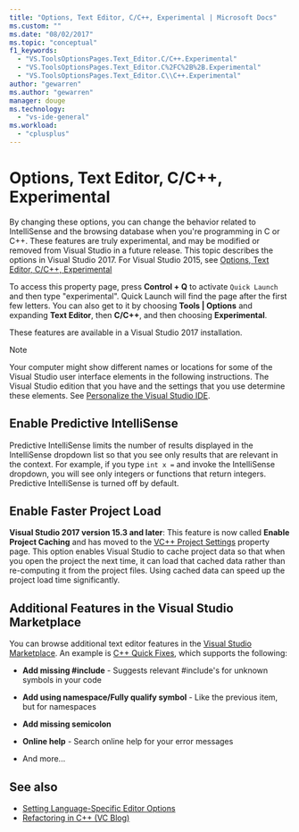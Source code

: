 ```yaml
---
title: "Options, Text Editor, C/C++, Experimental | Microsoft Docs"
ms.custom: ""
ms.date: "08/02/2017"
ms.topic: "conceptual"
f1_keywords:
  - "VS.ToolsOptionsPages.Text_Editor.C/C++.Experimental"
  - "VS.ToolsOptionsPages.Text_Editor.C%2FC%2B%2B.Experimental"
  - "VS.ToolsOptionsPages.Text_Editor.C\\C++.Experimental"
author: "gewarren"
ms.author: "gewarren"
manager: douge
ms.technology:
  - "vs-ide-general"
ms.workload:
  - "cplusplus"
---
```

# Options, Text Editor, C/C++, Experimental

By changing these options, you can change the behavior related to IntelliSense and the browsing database when you're programming in C or C++. These features are truly experimental, and may be modified or removed from Visual Studio in a future release. This topic describes the options in Visual Studio 2017. For Visual Studio 2015, see [Options, Text Editor, C/C++, Experimental](https://msdn.microsoft.com/library/mt591979.aspx)

To access this property page, press **Control + Q** to activate `Quick Launch` and then type "experimental". Quick Launch will find the page after the first few letters. You can also get to it by choosing **Tools | Options** and expanding **Text Editor**, then **C/C++**, and then choosing **Experimental**.

These features are available in a Visual Studio 2017 installation.

> [!NOTE]
> Your computer might show different names or locations for some of the Visual Studio user interface elements in the following instructions. The Visual Studio edition that you have and the settings that you use determine these elements. See [Personalize the Visual Studio IDE](../../ide/personalizing-the-visual-studio-ide.md).

## Enable Predictive IntelliSense

Predictive IntelliSense limits the number of results displayed in the IntelliSense dropdown list so that you see only results that are relevant in the context. For example, if you type <code>int x =</code> and invoke the IntelliSense dropdown, you will see only integers or functions that return integers. Predictive IntelliSense is turned off by default.

## Enable Faster Project Load

**Visual Studio 2017 version 15.3 and later**: This feature is now called **Enable Project Caching** and has moved to the [VC++ Project Settings](vcpp-project-settings-projects-and-solutions-options-dialog-box.md) property page.
This option enables Visual Studio to cache project data so that when you open the project the next time, it can load that cached data rather than re-computing it from the project files. Using cached data can speed up the project load time significantly.

## Additional Features in the Visual Studio Marketplace

You can browse additional text editor features in the [Visual Studio Marketplace](https://marketplace.visualstudio.com/search?target=VS&category=Tools&vsVersion=&subCategory=All&sortBy=Downloads). An example is [C++ Quick Fixes](https://marketplace.visualstudio.com/items?itemName=VisualCppDevLabs.CQuickFixes2017), which supports the following:

- **Add missing #include** - Suggests relevant #include's for unknown symbols in your code

- **Add using namespace/Fully qualify symbol** - Like the previous item, but for namespaces

- **Add missing semicolon**

- **Online help** - Search online help for your error messages

- And more...

## See also

- [Setting Language-Specific Editor Options](../../ide/reference/setting-language-specific-editor-options.md)
- [Refactoring in C++ (VC Blog)](http://blogs.msdn.com/b/vcblog/archive/2014/11/14/all-about-c-refactoring-in-visual-studio-2015-preview.aspx)
